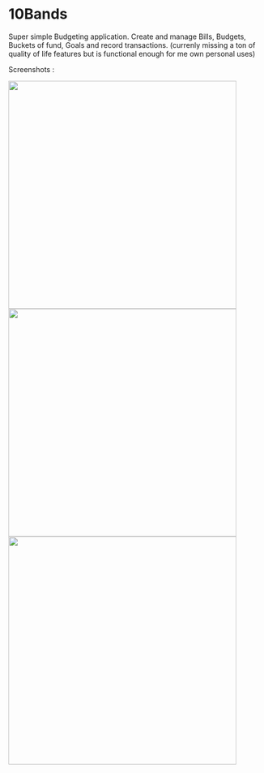 # 10Bands
Super simple Budgeting application.
Create and manage Bills, Budgets, Buckets of fund, Goals and record transactions.
(currenly missing a ton of quality of life features but is functional enough for me own personal uses)

Screenshots : 

<img src="https://dl2.pushbulletusercontent.com/vZINEqUgqa2jBMJiF5hSHKSKJzg5S0xy/Screenshot_20170126-100624.png" width="450">

<img src="https://dl2.pushbulletusercontent.com/zrKKaFPjU3kMzBDqZDOODen2CxDcHeIB/Screenshot_20170126-114423.png" width="450">

<img src="https://dl2.pushbulletusercontent.com/6JT1Zf8vt91A7grkKq6aNM5mlnVvLa9b/Screenshot_20170126-114434.png" width="450">


